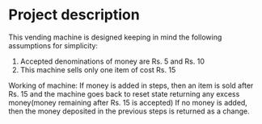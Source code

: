 # Project description
This vending machine is designed keeping in mind the following assumptions for simplicity:
1. Accepted denominations of money are Rs. 5 and Rs. 10
2. This machine sells only one item of cost Rs. 15

Working of machine:
If money is added in steps, then an item is sold after Rs. 15 and the machine goes back to reset state returning any excess money(money remaining after Rs. 15 is accepted)
If no money is added, then the money deposited in the previous steps is returned as a change.

